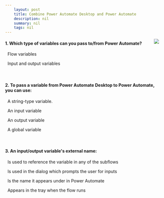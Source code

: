 ```yaml
---
    layout: post
    title: Combine Power Automate Desktop and Power Automate  
    description: nil
    summary: nil
    tags: nil
---
```



 <a target="_blank" href="https://docs.microsoft.com/en-us/learn/modules/pad-powerautomate/4-check-your-knowledge/"><i class="fas fa-external-link-alt"></i> </a>
 <img align="right" src="https://docs.microsoft.com/en-us/learn/achievements/pad-power-automate.svg">
####  1. Which type of variables can you pass to/from Power Automate?


<i class='far fa-square'></i> &nbsp;&nbsp;Flow variables

<i class='fas fa-check-square' style='color: Dodgerblue;'></i> &nbsp;&nbsp;Input and output variables
<br />
<br />
<br />

####  2. To pass a variable from Power Automate Desktop to Power Automate, you can use:


<i class='far fa-square'></i> &nbsp;&nbsp;A string-type variable.

<i class='far fa-square'></i> &nbsp;&nbsp;An input variable

<i class='fas fa-check-square' style='color: Dodgerblue;'></i> &nbsp;&nbsp;An output variable

<i class='far fa-square'></i> &nbsp;&nbsp;A global variable
<br />
<br />
<br />

####  3. An input/output variable's external name:


<i class='far fa-square'></i> &nbsp;&nbsp;Is used to reference the variable in any of the subflows

<i class='far fa-square'></i> &nbsp;&nbsp;Is used in the dialog which prompts the user for inputs

<i class='fas fa-check-square' style='color: Dodgerblue;'></i> &nbsp;&nbsp;Is the name it appears under in Power Automate

<i class='far fa-square'></i> &nbsp;&nbsp;Appears in the tray when the flow runs
<br />
<br />
<br />
